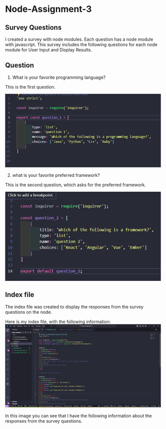 # Node-Assignment-3

## Survey Questions

I created a survey with node modules. Each question has a node module with javascript. This survey includes the following questions for each node module for User Input and Display Results.

## Question

1. What is your favorite programming language?

This is the first question.

![question1](Screenshot%202024-03-31%20221725.png)

2. what is your favorite preferred framework?

This is the second question, which asks for the preferred framework.

![question2](Screenshot%202024-03-31%20221734.png)

## Index file

The index file was created to display the responses from the survey questions on the node.

Here is my index file, with the following information:
![alt text](image.png)

In this image you can see that I have the following information about the responses from the survey questions.
